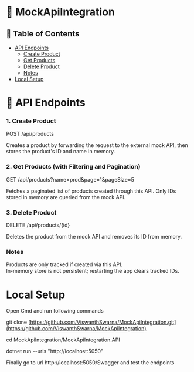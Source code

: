 # 📘 MockApiIntegration

## 📑 Table of Contents
- [API Endpoints](#api-endpoints)
  - [Create Product](#1-create-product)
  - [Get Products](#2-get-products-with-filtering-and-pagination)
  - [Delete Product](#3-delete-product)
  - [Notes](#notes)
- [Local Setup](#local-setup)



# 🔧 API Endpoints
### 1. Create Product
POST /api/products

Creates a product by forwarding the request to the external mock API, then stores the product's ID and name in memory.

### 2. Get Products (with Filtering and Pagination)
GET /api/products?name=prod&page=1&pageSize=5

Fetches a paginated list of products created through this API. Only IDs stored in memory are queried from the mock API.

### 3. Delete Product
DELETE /api/products/{id}

Deletes the product from the mock API and removes its ID from memory.

### Notes
Products are only tracked if created via this API.  
In-memory store is not persistent; restarting the app clears tracked IDs.

# Local Setup 

Open Cmd and run following commands

git clone [https://github.com/ViswanthSwarna/MockApiIntegration.git](https://github.com/ViswanthSwarna/MockApiIntegration)

cd MockApiIntegration/MockApiIntegration.API

dotnet run --urls "http://localhost:5050"

Finally go to url http://localhost:5050/Swagger and test the endpoints



